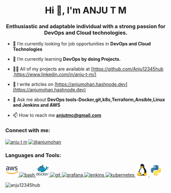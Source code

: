 <h1 align="center">Hi 👋, I'm ANJU T M</h1>
<h3 align="center">Enthusiastic and adaptable individual with a strong passion for DevOps and Cloud technologies.</h3>

- 🔭 I’m currently looking for job opportunities in **DevOps and Cloud Technologies**

- 🌱 I’m currently learning **DevOps by doing Projects.**

- 👨‍💻 All of my projects are available at [https://github.com/Anju12345hub ,https://www.linkedin.com/in/anju-t-m/]

- 📝 I write articles on [https://anjumohan.hashnode.dev](https://anjumohan.hashnode.dev)

- 💬 Ask me about **DevOps tools-Docker,git,k8s,Terraform,Ansible,Linux and Jenkins and AWS**

- 📫 How to reach me **anjutmc@gmail.com**

<h3 align="left">Connect with me:</h3>
<p align="left">
<a href="https://linkedin.com/in/anju t m" target="blank"><img align="center" src="https://raw.githubusercontent.com/rahuldkjain/github-profile-readme-generator/master/src/images/icons/Social/linked-in-alt.svg" alt="anju t m" height="30" width="40" /></a>
<a href="https://hashnode.com/@anjumohan" target="blank"><img align="center" src="https://raw.githubusercontent.com/rahuldkjain/github-profile-readme-generator/master/src/images/icons/Social/hashnode.svg" alt="@anjumohan" height="30" width="40" /></a>
</p>

<h3 align="left">Languages and Tools:</h3>
<p align="left"> <a href="https://aws.amazon.com" target="_blank" rel="noreferrer"> <img src="https://raw.githubusercontent.com/devicons/devicon/master/icons/amazonwebservices/amazonwebservices-original-wordmark.svg" alt="aws" width="40" height="40"/> </a> <a href="https://www.gnu.org/software/bash/" target="_blank" rel="noreferrer"> <img src="https://www.vectorlogo.zone/logos/gnu_bash/gnu_bash-icon.svg" alt="bash" width="40" height="40"/> </a> <a href="https://www.docker.com/" target="_blank" rel="noreferrer"> <img src="https://raw.githubusercontent.com/devicons/devicon/master/icons/docker/docker-original-wordmark.svg" alt="docker" width="40" height="40"/> </a> <a href="https://git-scm.com/" target="_blank" rel="noreferrer"> <img src="https://www.vectorlogo.zone/logos/git-scm/git-scm-icon.svg" alt="git" width="40" height="40"/> </a> <a href="https://grafana.com" target="_blank" rel="noreferrer"> <img src="https://www.vectorlogo.zone/logos/grafana/grafana-icon.svg" alt="grafana" width="40" height="40"/> </a> <a href="https://www.jenkins.io" target="_blank" rel="noreferrer"> <img src="https://www.vectorlogo.zone/logos/jenkins/jenkins-icon.svg" alt="jenkins" width="40" height="40"/> </a> <a href="https://kubernetes.io" target="_blank" rel="noreferrer"> <img src="https://www.vectorlogo.zone/logos/kubernetes/kubernetes-icon.svg" alt="kubernetes" width="40" height="40"/> </a> <a href="https://www.linux.org/" target="_blank" rel="noreferrer"> <img src="https://raw.githubusercontent.com/devicons/devicon/master/icons/linux/linux-original.svg" alt="linux" width="40" height="40"/> </a> <a href="https://www.python.org" target="_blank" rel="noreferrer"> <img src="https://raw.githubusercontent.com/devicons/devicon/master/icons/python/python-original.svg" alt="python" width="40" height="40"/> </a> </p>

<p><img align="center" src="https://github-readme-stats.vercel.app/api/top-langs?username=anju12345hub&show_icons=true&locale=en&layout=compact" alt="anju12345hub" /></p>
